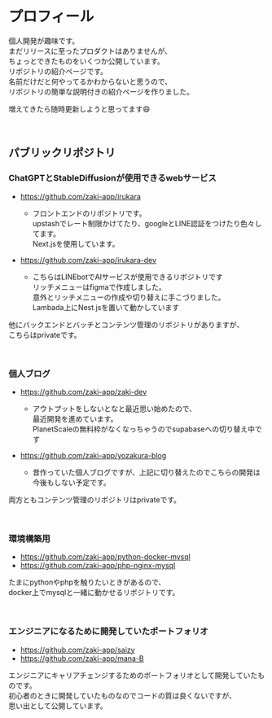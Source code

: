 # プロフィール
個人開発が趣味です。  
まだリリースに至ったプロダクトはありませんが、  
ちょっとできたものをいくつか公開しています。  
リポジトリの紹介ページです。  
名前だけだと何やってるかわからないと思うので、  
リポジトリの簡単な説明付きの紹介ページを作りました。

増えてきたら随時更新しようと思ってます😄

<br>

## パブリックリポジトリ

### ChatGPTとStableDiffusionが使用できるwebサービス
- https://github.com/zaki-app/irukara

  - フロントエンドのリポジトリです。  
  upstashでレート制限かけてたり、googleとLINE認証をつけたり色々してます。  
  Next.jsを使用しています。  
  
- https://github.com/zaki-app/irukara-dev
  - こちらはLINEbotでAIサービスが使用できるリポジトリです  
  リッチメニューはfigmaで作成しました。  
  意外とリッチメニューの作成や切り替えに手こづりました。  
  Lambada上にNest.jsを置いて動かしています

他にバックエンドとバッチとコンテンツ管理のリポジトリがありますが、  
こちらはprivateです。

<br>

### 個人ブログ
- https://github.com/zaki-app/zaki-dev
  - アウトプットをしないとなと最近思い始めたので、  
  最近開発を進めています。  
  PlanetScaleの無料枠がなくなっちゃうのでsupabaseへの切り替え中です

- https://github.com/zaki-app/yozakura-blog
  - 昔作っていた個人ブログですが、上記に切り替えたのでこちらの開発は今後もしない予定です。

両方ともコンテンツ管理のリポジトリはprivateです。

<br>

### 環境構築用
- https://github.com/zaki-app/python-docker-mysql
- https://github.com/zaki-app/php-nginx-mysql

たまにpythonやphpを触りたいときがあるので、  
docker上でmysqlと一緒に動かせるリポジトリです。

<br>

### エンジニアになるために開発していたポートフォリオ
- https://github.com/zaki-app/saizy
- https://github.com/zaki-app/mana-B

エンジニアにキャリアチェンジするためのポートフォリオとして開発していたものです。  
初心者のときに開発していたものなのでコードの質は良くないですが、  
思い出として公開しています。